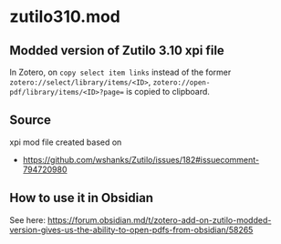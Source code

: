# zutilo310.mod

## Modded version of Zutilo 3.10 xpi file

In Zotero, on `copy select item links` instead of the former `zotero://select/library/items/<ID>`, `zotero://open-pdf/library/items/<ID>?page=` is copied to clipboard.  

## Source

xpi mod file created based on 
- https://github.com/wshanks/Zutilo/issues/182#issuecomment-794720980

## How to use it in Obsidian

See here:
https://forum.obsidian.md/t/zotero-add-on-zutilo-modded-version-gives-us-the-ability-to-open-pdfs-from-obsidian/58265
